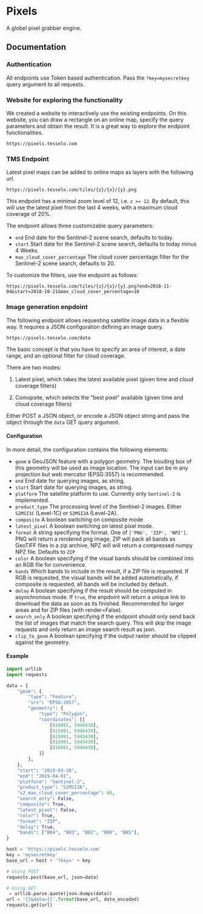 # Pixels
A globel pixel grabber engine.

## Documentation

### Authentication
All endpoints use Token based authentication. Pass the `?key=mysecretkey` query argument to all requests.

### Website for exploring the functionality
We created a website to interactively use the existing endpoints. On this website, you can draw a rectangle on an online map, specify the query parameters and obtain the result. It is a great way to explore the endpoint functionalities.

    https://pixels.tesselo.com

### TMS Endpoint
Latest pixel maps can be added to online maps as layers with the following url.

    https://pixels.tesselo.com/tiles/{z}/{x}/{y}.png

This endpoint has a minimal zoom level of 12, i.e. `z >= 12`. By default, this will use the latest pixel from the last 4 weeks, with a maximum cloud coverage of 20%.

The endpoint allows three customizable query parameters:

- `end` End date for the Sentinel-2 scene search, defaults to today.
- `start` Start date for the Sentinel-2 scene search, defaults to today minus 4 Weeks.
- `max_cloud_cover_percentage` The cloud cover percentage filter for the Sentinel-2 scene search, defaults to 20.

To customize the filters, use the endpoint as follows:

    https://pixels.tesselo.com/tiles/{z}/{x}/{y}.png?end=2018-11-04&start=2018-10-21&max_cloud_cover_percentage=10

### Image generation enpdoint
The following endpoint allows requesting satellite image data in a flexible way. It requires a JSON configuration defining an image query.

    https://pixels.tesselo.com/data

The basic concept is that you have to specify an area of interest, a date range, and an optional filter for cloud coverage.

There are two modes:

  1. Latest pixel, which takes the latest available pixel (given time and cloud coverage filters)

  2. Comopsite, which selects the "best pixel" available (given time and cloud coverage filters)


Either POST a JSON object, or encode a JSON object string and pass the object through the `data` GET query argument.

#### Configuration
In more detail, the configuration contains the following elements:

  - `geom` a GeoJSON feature with a polygon geometry. The bouding box of this geometry will be used as image location. The input can be in any projection but web mercator (EPSG:3557) is recommended.
  - `end` End date for querying images, as string.
  - `start` Start date for querying images, as string.
  - `platform` The satellite platform to use. Currently only `Sentinel-2` is implemented.
  - `product_type` The processing level of the Sentinel-2 images. Either `S2MSI1C` (Level-1C) or `S2MSI2A` (Level-2A).
  - `composite` A boolean switching on composite mode
  - `latest_pixel` A boolean switching on latest pixel mode.
  - `format` A string specifying the format. One of `['PNG', 'ZIP', 'NPZ']`. PNG will return a rendered png image, ZIP will pack all bands as GeoTIFF files in a zip archive, NPZ will will return a compressed numpy NPZ file. Defaults to `ZIP`
  - `color` A boolean specifying if the visual bands should be combined into an RGB file for convenience.
  - `bands` Which bands to include in the result, if a ZIP file is requested. If RGB is requested, the visual bands will be added automatically, if composite is requested, all bands will be included by default.
  - `delay` A boolean specifying if the result should be computed in asynchronous mode. If `true`, the enpdoint will return a unique link to download the data as soon as its finished. Recommended for larger areas and for ZIP files (with render=False).
  - `search_only` A boolean specifying if the endpoint should only send back the list of images that match the search query. This will skip the image requests and only return an image search result as json.
  - `clip_to_geom` A boolean specifying if the output raster should be clipped against the geometry.

#### Example

```python
import urllib
import requests

data = {
    "geom": {
        "type": "Feature",
        "srs": "EPSG:3857",
        "geometry": {
            "type": "Polygon",
            "coordinates": [[
                [816091, 5946430],
                [815091, 5946430],
                [815091, 5945430],
                [816091, 5945430],
                [816091, 5946430],
            ]]
        },
    },
    "start": "2019-03-28",
    "end": "2019-04-01",
    "platform": "Sentinel-2",
    "product_type": "S2MSI2A",
    "s2_max_cloud_cover_percentage": 60,
    "search_only": False,
    "composite": True,
    "latest_pixel": False,
    "color": True,
    "format": "ZIP",
    "delay": True,
    "bands": ["B04", "B03", "B02", "B08", "B05"],
}

host = 'https://pixels.tesselo.com'
key = 'mysecretkey'
base_url = host + '?key=' + key

# Using POST
requests.post(base_url, json=data)

# Using GET
 = urllib.parse.quote(json.dumps(data))
url = '{}&data={}'.format(base_url, data_encoded)
requests.get(url)
```
